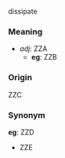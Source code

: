 dissipate
### Meaning
+ _adj_: ZZA
	+ __eg__: ZZB

### Origin

ZZC

### Synonym

__eg__: ZZD

+ ZZE


